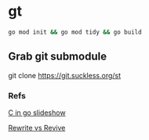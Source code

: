 # gt



```bash
go mod init && go mod tidy && go build
```
## Grab git submodule
git clone https://git.suckless.org/st

### Refs

[C in go slideshow](http://akrennmair.github.io/golang-cgo-slides/#3)

[Rewrite vs Revive](https://medium.com/mysterium-network/golang-c-interoperability-caf0ba9f7bf3)
